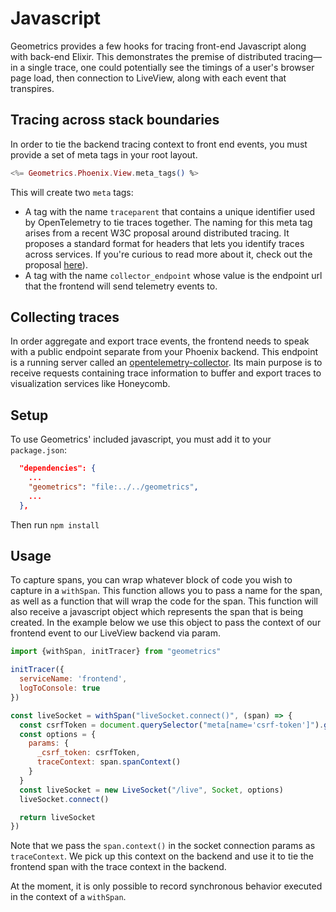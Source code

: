 # Javascript

Geometrics provides a few hooks for tracing front-end Javascript along with back-end Elixir. This demonstrates the
premise of distributed tracing—in a single trace, one could potentially see the timings of a user's browser page load,
then connection to LiveView, along with each event that transpires.

## Tracing across stack boundaries

In order to tie the backend tracing context to front end events, you must provide a set of meta tags in your root
layout.

```eex
<%= Geometrics.Phoenix.View.meta_tags() %>
```

This will create two `meta` tags:

* A tag with the name `traceparent` that contains a unique identifier used by OpenTelemetry to tie traces together. The
  naming for this meta tag arises from a recent W3C proposal around distributed tracing. It proposes a standard format
  for headers that lets you identify traces across services. If you're curious to read more about it, check out the
  proposal [here](https://www.w3.org/TR/trace-context/#problem-statement)).
* A tag with the name `collector_endpoint` whose value is the endpoint url that the frontend will send telemetry events
  to.

## Collecting traces

In order aggregate and export trace events, the frontend needs to speak with a public endpoint separate from your
Phoenix backend. This endpoint is a running server called
an [opentelemetry-collector](https://github.com/open-telemetry/opentelemetry-collector). Its main purpose is to receive
requests containing trace information to buffer and export traces to visualization services like Honeycomb.

## Setup

To use Geometrics' included javascript, you must add it to your `package.json`:

```json
  "dependencies": {
    ...
    "geometrics": "file:../../geometrics",
    ...
  },

```

Then run `npm install`

## Usage

To capture spans, you can wrap whatever block of code you wish to capture in a `withSpan`. This function allows you to
pass a name for the span, as well as a function that will wrap the code for the span. This function will also receive a
javascript object which represents the span that is being created. In the example below we use this object to pass the
context of our frontend event to our LiveView backend via param.

```js
import {withSpan, initTracer} from "geometrics"

initTracer({
  serviceName: 'frontend',
  logToConsole: true
})

const liveSocket = withSpan("liveSocket.connect()", (span) => {
  const csrfToken = document.querySelector("meta[name='csrf-token']").getAttribute("content")
  const options = {
    params: {
      _csrf_token: csrfToken,
      traceContext: span.spanContext()
    }
  }
  const liveSocket = new LiveSocket("/live", Socket, options)
  liveSocket.connect()

  return liveSocket
})
```

Note that we pass the `span.context()` in the socket connection params as `traceContext`. We pick up this context on the
backend and use it to tie the frontend span with the trace context in the backend.

At the moment, it is only possible to record synchronous behavior executed in the context of a `withSpan`.